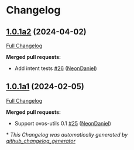 # Changelog

## [1.0.1a2](https://github.com/NeonGeckoCom/skill-spelling/tree/1.0.1a2) (2024-04-02)

[Full Changelog](https://github.com/NeonGeckoCom/skill-spelling/compare/1.0.1a1...1.0.1a2)

**Merged pull requests:**

- Add intent tests [\#26](https://github.com/NeonGeckoCom/skill-spelling/pull/26) ([NeonDaniel](https://github.com/NeonDaniel))

## [1.0.1a1](https://github.com/NeonGeckoCom/skill-spelling/tree/1.0.1a1) (2024-02-05)

[Full Changelog](https://github.com/NeonGeckoCom/skill-spelling/compare/1.0.0...1.0.1a1)

**Merged pull requests:**

- Support ovos-utils 0.1 [\#25](https://github.com/NeonGeckoCom/skill-spelling/pull/25) ([NeonDaniel](https://github.com/NeonDaniel))



\* *This Changelog was automatically generated by [github_changelog_generator](https://github.com/github-changelog-generator/github-changelog-generator)*
